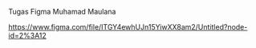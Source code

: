 Tugas Figma Muhamad Maulana

https://www.figma.com/file/ITGY4ewhUJn15YiwXX8am2/Untitled?node-id=2%3A12